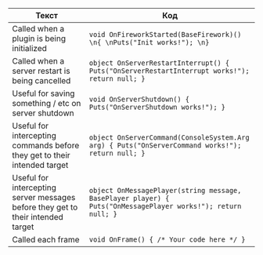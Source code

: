| Текст | Код |
|-------|-----|
| Called when a plugin is being initialized | `void OnFireworkStarted(BaseFirework)() \n{ \nPuts("Init works!"); \n}` |
| Called when a server restart is being cancelled | `object OnServerRestartInterrupt() { Puts("OnServerRestartInterrupt works!"); return null; }` |
| Useful for saving something / etc on server shutdown | `void OnServerShutdown() { Puts("OnServerShutdown works!"); }` |
| Useful for intercepting commands before they get to their intended target | `object OnServerCommand(ConsoleSystem.Arg arg) { Puts("OnServerCommand works!"); return null; }` |
| Useful for intercepting server messages before they get to their intended target | `object OnMessagePlayer(string message, BasePlayer player) { Puts("OnMessagePlayer works!"); return null; }` |
| Called each frame | `void OnFrame() { /* Your code here */ }` |
